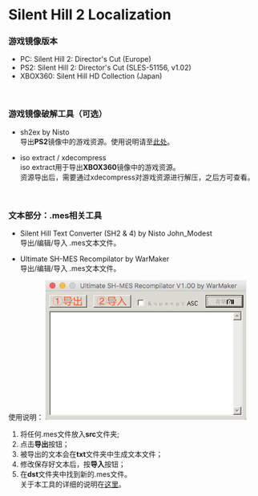 # Silent Hill 2 Localization



### 游戏镜像版本

* PC: Silent Hill 2: Director's Cut (Europe)<br />
* PS2: Silent Hill 2: Director's Cut (SLES-51156, v1.02)<br />
* XBOX360: Silent Hill HD Collection (Japan)<br />
<br />

### 游戏镜像破解工具（可选）

* sh2ex by Nisto<br />
导出**PS2**镜像中的游戏资源。使用说明请至[此处](https://github.com/Nisto/sh2ex)。
 
* iso extract / xdecompress<br />
iso extract用于导出**XBOX360**镜像中的游戏资源。<br />
资源导出后，需要通过xdecompress对游戏资源进行解压，之后方可查看。
 <br />
 
### 文本部分：.mes相关工具

* Silent Hill Text Converter (SH2 & 4) by Nisto John_Modest<br />
导出/编辑/导入 .mes文本文件。
 
* Ultimate SH-MES Recompilator by WarMaker<br />
 导出/编辑/导入 .mes文本文件。
 
 使用说明：
 ![alt text](https://raw.githubusercontent.com/lakeviewhotel/SH2/master/ultiMES%20screenshot.jpg)
1. 将任何.mes文件放入**src**文件夹;<br />
2. 点击**导出**按钮；<br />
3. 被导出的文本会在**txt**文件夹中生成文本文件；<br />
4. 修改保存好文本后，按**导入**按钮；<br />
5. 在**dst**文件夹中找到新的.mes文件。<br />
关于本工具的详细的说明在[这里](http://hometown.sh/forum/viewtopic.php?f=2&t=7996)。
